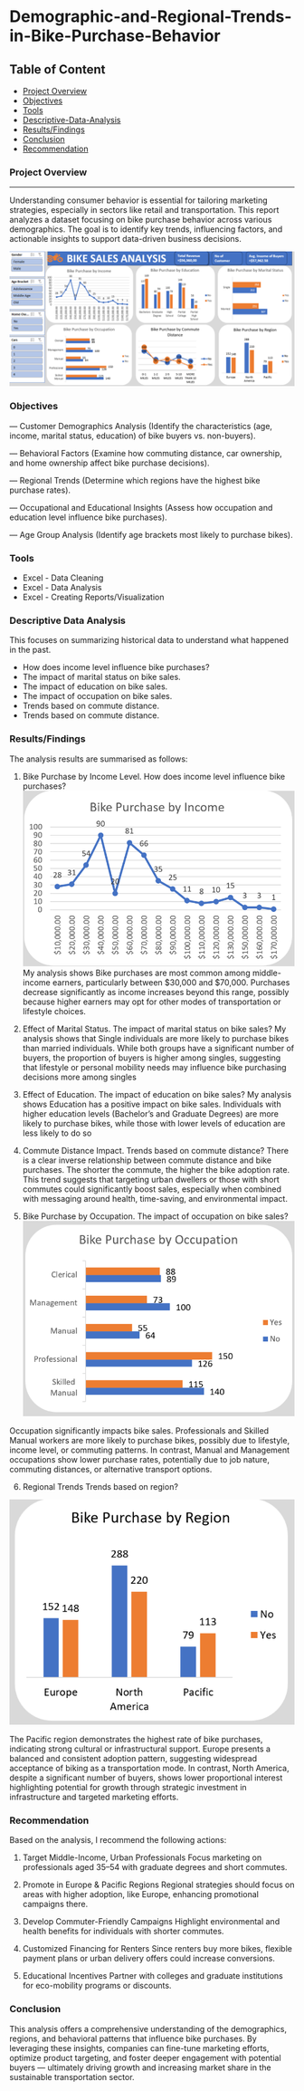 # Demographic-and-Regional-Trends-in-Bike-Purchase-Behavior

## Table of Content

- [Project Overview](project-overview)
- [Objectives](objectives)
- [Tools](tools)
- [Descriptive-Data-Analysis](descriptive-data-analysis)
- [Results/Findings](results/findings)
- [Conclusion](Conclusion)
- [Recommendation](recommendation)

### Project Overview
---

Understanding consumer behavior is essential for tailoring marketing strategies, especially in sectors like retail and transportation. This report analyzes a dataset focusing on bike purchase behavior across various demographics. The goal is to identify key trends, influencing factors, and actionable insights to support data-driven business decisions.

![Image Alt](https://github.com/Dami-1are/Demographic-and-Regional-Trends-in-Bike-Purchase-Behavior/blob/91a28e35034b87b3c463022d18030260afd09a47/Screenshot%202025-04-15%20111403.png)

### Objectives
 
—  Customer Demographics Analysis (Identify the characteristics (age, income, marital status, education) of bike buyers vs. non-buyers).
  
— Behavioral Factors (Examine how commuting distance, car ownership, and home ownership affect bike purchase decisions).

— Regional Trends (Determine which regions have the highest bike purchase rates).

— Occupational and Educational Insights (Assess how occupation and education level influence bike purchases).

— Age Group Analysis (Identify age brackets most likely to purchase bikes).

### Tools
-  Excel - Data Cleaning
-  Excel - Data Analysis
-  Excel - Creating Reports/Visualization

### Descriptive Data Analysis
This focuses on summarizing historical data to understand what happened in the past.
-  How does income level influence bike purchases?
-  The impact of marital status on bike sales.
-  The impact of education on bike sales.
-  The impact of occupation on bike sales.
-  Trends based on commute distance.
-  Trends based on commute distance.

### Results/Findings

The analysis results are summarised as follows:
1. Bike Purchase by Income Level.
How does income level influence bike purchases?
![Image Alt](https://github.com/Dami-1are/Demographic-and-Regional-Trends-in-Bike-Purchase-Behavior/blob/e64c9e0109c658f7110c487bf9f2f8f57ebe4411/Bile%20Purchase%20by%20Income.png)
My analysis shows Bike purchases are most common among middle-income earners, particularly between $30,000 and $70,000. Purchases decrease significantly as income increases beyond this range, possibly because higher earners may opt for other modes of transportation or lifestyle choices.

2. Effect of Marital Status.
The impact of marital status on bike sales?
My analysis shows that Single individuals are more likely to purchase bikes than married individuals. While both groups have a significant number of buyers, the proportion of buyers is higher among singles, suggesting that lifestyle or personal mobility needs may influence bike purchasing decisions more among singles

3. Effect of Education.
The impact of education on bike sales?
My analysis shows Education has a positive impact on bike sales. Individuals with higher education levels (Bachelor’s and Graduate Degrees) are more likely to purchase bikes, while those with lower levels of education are less likely to do so

4. Commute Distance Impact.
Trends based on commute distance?
There is a clear inverse relationship between commute distance and bike purchases. The shorter the commute, the higher the bike adoption rate. This trend suggests that targeting urban dwellers or those with short commutes could significantly boost sales, especially when combined with messaging around health, time-saving, and environmental impact.

5. Bike Purchase by Occupation.
The impact of occupation on bike sales?
![Image Alt](https://github.com/Dami-1are/Demographic-and-Regional-Trends-in-Bike-Purchase-Behavior/blob/4862bd959bd733ca17408152c0d6f5528081fa39/Bike%20Purchase%20by%20Occcupation.png)

Occupation significantly impacts bike sales. Professionals and Skilled Manual workers are more likely to purchase bikes, possibly due to lifestyle, income level, or commuting patterns. In contrast, Manual and Management occupations show lower purchase rates, potentially due to job nature, commuting distances, or alternative transport options.

6. Regional Trends
Trends based on region?

![Image Alt](https://github.com/Dami-1are/Demographic-and-Regional-Trends-in-Bike-Purchase-Behavior/blob/1a3fb9f61997f6e3afb1d40c4c44f3aef1dbc5cf/Bike%20Purchase%20by%20Region.png)

The Pacific region demonstrates the highest rate of bike purchases, indicating strong cultural or infrastructural support. Europe presents a balanced and consistent adoption pattern, suggesting widespread acceptance of biking as a transportation mode. In contrast, North America, despite a significant number of buyers, shows lower proportional interest highlighting potential for growth through strategic investment in infrastructure and targeted marketing efforts.

### Recommendation

Based on the analysis, I recommend the following actions:
1. Target Middle-Income, Urban Professionals
Focus marketing on professionals aged 35–54 with graduate degrees and short commutes.

2. Promote in Europe & Pacific Regions
Regional strategies should focus on areas with higher adoption, like Europe, enhancing promotional campaigns there.

3. Develop Commuter-Friendly Campaigns
Highlight environmental and health benefits for individuals with shorter commutes.

4. Customized Financing for Renters
Since renters buy more bikes, flexible payment plans or urban delivery offers could increase conversions.

5. Educational Incentives
Partner with colleges and graduate institutions for eco-mobility programs or discounts.

### Conclusion

This analysis offers a comprehensive understanding of the demographics, regions, and behavioral patterns that influence bike purchases. By leveraging these insights, companies can fine-tune marketing efforts, optimize product targeting, and foster deeper engagement with potential buyers — ultimately driving growth and increasing market share in the sustainable transportation sector.
